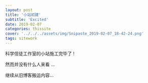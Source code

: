 ```yaml
---
layout: post
title: '小站初建'
subtitle: 'Excited'
date: 2019-02-07
categories: thissite
cover: '../../../assets/img/Snipaste_2019-02-07_18-42-24.png'
tags: sitework
---
```


科学信徒工作室的小站施工完毕了 !

然而并没有什么人来看 ...

继续从旧博客搬运内容...